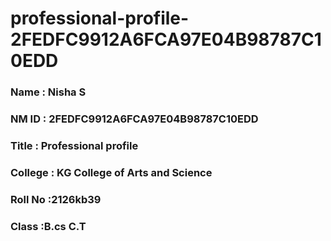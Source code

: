 # professional-profile-2FEDFC9912A6FCA97E04B98787C10EDD

### Name : Nisha S
### NM ID : 2FEDFC9912A6FCA97E04B98787C10EDD
### Title : Professional profile
### College : KG College of Arts and Science
### Roll No :2126kb39
### Class :B.cs C.T
